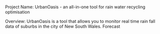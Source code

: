 Project Name: 
UrbanOasis - an all-in-one tool for rain water recycling optimisation 

Overview: 
UrbanOasis is a tool that allows you to monitor real time rain fall data of suburbs in the city of New South Wales. Forecast